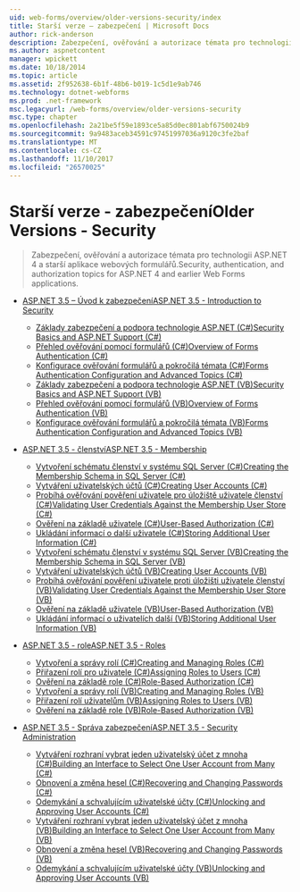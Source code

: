```yaml
---
uid: web-forms/overview/older-versions-security/index
title: Starší verze – zabezpečení | Microsoft Docs
author: rick-anderson
description: Zabezpečení, ověřování a autorizace témata pro technologii ASP.NET 4 a starší aplikace webových formulářů.
ms.author: aspnetcontent
manager: wpickett
ms.date: 10/18/2014
ms.topic: article
ms.assetid: 2f952638-6b1f-48b6-b019-1c5d1e9ab746
ms.technology: dotnet-webforms
ms.prod: .net-framework
msc.legacyurl: /web-forms/overview/older-versions-security
msc.type: chapter
ms.openlocfilehash: 2a21be5f59e1893ce5a85d0ec801abf6750024b9
ms.sourcegitcommit: 9a9483aceb34591c97451997036a9120c3fe2baf
ms.translationtype: MT
ms.contentlocale: cs-CZ
ms.lasthandoff: 11/10/2017
ms.locfileid: "26570025"
---
```

<a name="older-versions---security"></a><span data-ttu-id="55c31-103">Starší verze - zabezpečení</span><span class="sxs-lookup"><span data-stu-id="55c31-103">Older Versions - Security</span></span>
====================
> <span data-ttu-id="55c31-104">Zabezpečení, ověřování a autorizace témata pro technologii ASP.NET 4 a starší aplikace webových formulářů.</span><span class="sxs-lookup"><span data-stu-id="55c31-104">Security, authentication, and authorization topics for ASP.NET 4 and earlier Web Forms applications.</span></span>


- [<span data-ttu-id="55c31-105">ASP.NET 3.5 – Úvod k zabezpečení</span><span class="sxs-lookup"><span data-stu-id="55c31-105">ASP.NET 3.5 - Introduction to Security</span></span>](introduction/index.md)

    - [<span data-ttu-id="55c31-106">Základy zabezpečení a podpora technologie ASP.NET (C#)</span><span class="sxs-lookup"><span data-stu-id="55c31-106">Security Basics and ASP.NET Support (C#)</span></span>](introduction/security-basics-and-asp-net-support-cs.md)
    - [<span data-ttu-id="55c31-107">Přehled ověřování pomocí formulářů (C#)</span><span class="sxs-lookup"><span data-stu-id="55c31-107">Overview of Forms Authentication (C#)</span></span>](introduction/an-overview-of-forms-authentication-cs.md)
    - [<span data-ttu-id="55c31-108">Konfigurace ověřování formulářů a pokročilá témata (C#)</span><span class="sxs-lookup"><span data-stu-id="55c31-108">Forms Authentication Configuration and Advanced Topics (C#)</span></span>](introduction/forms-authentication-configuration-and-advanced-topics-cs.md)
    - [<span data-ttu-id="55c31-109">Základy zabezpečení a podpora technologie ASP.NET (VB)</span><span class="sxs-lookup"><span data-stu-id="55c31-109">Security Basics and ASP.NET Support (VB)</span></span>](introduction/security-basics-and-asp-net-support-vb.md)
    - [<span data-ttu-id="55c31-110">Přehled ověřování pomocí formulářů (VB)</span><span class="sxs-lookup"><span data-stu-id="55c31-110">Overview of Forms Authentication (VB)</span></span>](introduction/an-overview-of-forms-authentication-vb.md)
    - [<span data-ttu-id="55c31-111">Konfigurace ověřování formulářů a pokročilá témata (VB)</span><span class="sxs-lookup"><span data-stu-id="55c31-111">Forms Authentication Configuration and Advanced Topics (VB)</span></span>](introduction/forms-authentication-configuration-and-advanced-topics-vb.md)
- [<span data-ttu-id="55c31-112">ASP.NET 3.5 - členství</span><span class="sxs-lookup"><span data-stu-id="55c31-112">ASP.NET 3.5 - Membership</span></span>](membership/index.md)

    - [<span data-ttu-id="55c31-113">Vytvoření schématu členství v systému SQL Server (C#)</span><span class="sxs-lookup"><span data-stu-id="55c31-113">Creating the Membership Schema in SQL Server (C#)</span></span>](membership/creating-the-membership-schema-in-sql-server-cs.md)
    - [<span data-ttu-id="55c31-114">Vytváření uživatelských účtů (C#)</span><span class="sxs-lookup"><span data-stu-id="55c31-114">Creating User Accounts (C#)</span></span>](membership/creating-user-accounts-cs.md)
    - [<span data-ttu-id="55c31-115">Probíhá ověřování pověření uživatele pro úložiště uživatele členství (C#)</span><span class="sxs-lookup"><span data-stu-id="55c31-115">Validating User Credentials Against the Membership User Store (C#)</span></span>](membership/validating-user-credentials-against-the-membership-user-store-cs.md)
    - [<span data-ttu-id="55c31-116">Ověření na základě uživatele (C#)</span><span class="sxs-lookup"><span data-stu-id="55c31-116">User-Based Authorization (C#)</span></span>](membership/user-based-authorization-cs.md)
    - [<span data-ttu-id="55c31-117">Ukládání informací o další uživatele (C#)</span><span class="sxs-lookup"><span data-stu-id="55c31-117">Storing Additional User Information (C#)</span></span>](membership/storing-additional-user-information-cs.md)
    - [<span data-ttu-id="55c31-118">Vytvoření schématu členství v systému SQL Server (VB)</span><span class="sxs-lookup"><span data-stu-id="55c31-118">Creating the Membership Schema in SQL Server (VB)</span></span>](membership/creating-the-membership-schema-in-sql-server-vb.md)
    - [<span data-ttu-id="55c31-119">Vytváření uživatelských účtů (VB)</span><span class="sxs-lookup"><span data-stu-id="55c31-119">Creating User Accounts (VB)</span></span>](membership/creating-user-accounts-vb.md)
    - [<span data-ttu-id="55c31-120">Probíhá ověřování pověření uživatele proti úložišti uživatele členství (VB)</span><span class="sxs-lookup"><span data-stu-id="55c31-120">Validating User Credentials Against the Membership User Store (VB)</span></span>](membership/validating-user-credentials-against-the-membership-user-store-vb.md)
    - [<span data-ttu-id="55c31-121">Ověření na základě uživatele (VB)</span><span class="sxs-lookup"><span data-stu-id="55c31-121">User-Based Authorization (VB)</span></span>](membership/user-based-authorization-vb.md)
    - [<span data-ttu-id="55c31-122">Ukládání informací o uživatelích další (VB)</span><span class="sxs-lookup"><span data-stu-id="55c31-122">Storing Additional User Information (VB)</span></span>](membership/storing-additional-user-information-vb.md)
- [<span data-ttu-id="55c31-123">ASP.NET 3.5 - role</span><span class="sxs-lookup"><span data-stu-id="55c31-123">ASP.NET 3.5 - Roles</span></span>](roles/index.md)

    - [<span data-ttu-id="55c31-124">Vytvoření a správy rolí (C#)</span><span class="sxs-lookup"><span data-stu-id="55c31-124">Creating and Managing Roles (C#)</span></span>](roles/creating-and-managing-roles-cs.md)
    - [<span data-ttu-id="55c31-125">Přiřazení rolí pro uživatele (C#)</span><span class="sxs-lookup"><span data-stu-id="55c31-125">Assigning Roles to Users (C#)</span></span>](roles/assigning-roles-to-users-cs.md)
    - [<span data-ttu-id="55c31-126">Ověření na základě role (C#)</span><span class="sxs-lookup"><span data-stu-id="55c31-126">Role-Based Authorization (C#)</span></span>](roles/role-based-authorization-cs.md)
    - [<span data-ttu-id="55c31-127">Vytvoření a správy rolí (VB)</span><span class="sxs-lookup"><span data-stu-id="55c31-127">Creating and Managing Roles (VB)</span></span>](roles/creating-and-managing-roles-vb.md)
    - [<span data-ttu-id="55c31-128">Přiřazení rolí uživatelům (VB)</span><span class="sxs-lookup"><span data-stu-id="55c31-128">Assigning Roles to Users (VB)</span></span>](roles/assigning-roles-to-users-vb.md)
    - [<span data-ttu-id="55c31-129">Ověření na základě role (VB)</span><span class="sxs-lookup"><span data-stu-id="55c31-129">Role-Based Authorization (VB)</span></span>](roles/role-based-authorization-vb.md)
- [<span data-ttu-id="55c31-130">ASP.NET 3.5 - Správa zabezpečení</span><span class="sxs-lookup"><span data-stu-id="55c31-130">ASP.NET 3.5 - Security Administration</span></span>](admin/index.md)

    - [<span data-ttu-id="55c31-131">Vytváření rozhraní vybrat jeden uživatelský účet z mnoha (C#)</span><span class="sxs-lookup"><span data-stu-id="55c31-131">Building an Interface to Select One User Account from Many (C#)</span></span>](admin/building-an-interface-to-select-one-user-account-from-many-cs.md)
    - [<span data-ttu-id="55c31-132">Obnovení a změna hesel (C#)</span><span class="sxs-lookup"><span data-stu-id="55c31-132">Recovering and Changing Passwords (C#)</span></span>](admin/recovering-and-changing-passwords-cs.md)
    - [<span data-ttu-id="55c31-133">Odemykání a schvalujícím uživatelské účty (C#)</span><span class="sxs-lookup"><span data-stu-id="55c31-133">Unlocking and Approving User Accounts (C#)</span></span>](admin/unlocking-and-approving-user-accounts-cs.md)
    - [<span data-ttu-id="55c31-134">Vytváření rozhraní vybrat jeden uživatelský účet z mnoha (VB)</span><span class="sxs-lookup"><span data-stu-id="55c31-134">Building an Interface to Select One User Account from Many (VB)</span></span>](admin/building-an-interface-to-select-one-user-account-from-many-vb.md)
    - [<span data-ttu-id="55c31-135">Obnovení a změna hesel (VB)</span><span class="sxs-lookup"><span data-stu-id="55c31-135">Recovering and Changing Passwords (VB)</span></span>](admin/recovering-and-changing-passwords-vb.md)
    - [<span data-ttu-id="55c31-136">Odemykání a schvalujícím uživatelské účty (VB)</span><span class="sxs-lookup"><span data-stu-id="55c31-136">Unlocking and Approving User Accounts (VB)</span></span>](admin/unlocking-and-approving-user-accounts-vb.md)
